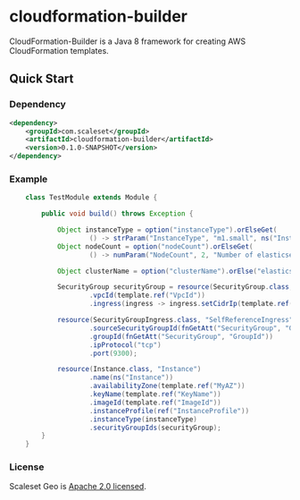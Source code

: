 cloudformation-builder
======================

CloudFormation-Builder is a Java 8 framework for creating AWS CloudFormation templates.

Quick Start
-----------

### Dependency

```xml
<dependency>
    <groupId>com.scaleset</groupId>
    <artifactId>cloudformation-builder</artifactId>
    <version>0.1.0-SNAPSHOT</version>
</dependency>
```

### Example

```java
    class TestModule extends Module {

        public void build() throws Exception {

            Object instanceType = option("instanceType").orElseGet(
                    () -> strParam("InstanceType", "m1.small", ns("Instance") + " instance type"));
            Object nodeCount = option("nodeCount").orElseGet(
                    () -> numParam("NodeCount", 2, "Number of elasticsearch nodes to create"));

            Object clusterName = option("clusterName").orElse("elasticsearch");

            SecurityGroup securityGroup = resource(SecurityGroup.class, "SecurityGroup")
                    .vpcId(template.ref("VpcId"))
                    .ingress(ingress -> ingress.setCidrIp(template.ref("OpenCidrIp")), "tcp", 22, 9200, 9300, range(27018, 27019));

            resource(SecurityGroupIngress.class, "SelfReferenceIngress")
                    .sourceSecurityGroupId(fnGetAtt("SecurityGroup", "GroupId"))
                    .groupId(fnGetAtt("SecurityGroup", "GroupId"))
                    .ipProtocol("tcp")
                    .port(9300);

            resource(Instance.class, "Instance")
                    .name(ns("Instance"))
                    .availabilityZone(template.ref("MyAZ"))
                    .keyName(template.ref("KeyName"))
                    .imageId(template.ref("ImageId"))
                    .instanceProfile(ref("InstanceProfile"))
                    .instanceType(instanceType)
                    .securityGroupIds(securityGroup);
        }
    }
```


### License

Scaleset Geo is [Apache 2.0 licensed](http://www.apache.org/licenses/LICENSE-2.0.html).
